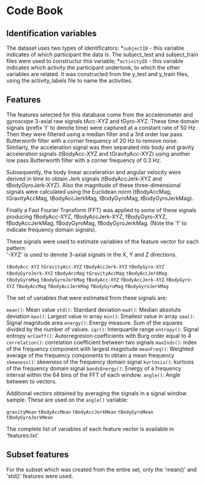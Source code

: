 # Code Book 
## Identification variables 
The dataset uses two types of identificators: 
*`subjectID` - this variable indicates of which participant the data is. The subject_test and subject_train files were used to constructur this variable; 
*`activityID` - this variable indicates which activity the participant undertook, to which the other variables are related. It was constructed from the y_test and y_train files, using the activity_labels file to name the activities. 
## Features 
The features selected for this database come from the accelerometer and gyroscope 3-axial raw signals tAcc-XYZ and tGyro-XYZ. These time domain signals (prefix 't' to denote time) were captured at a constant rate of 50 Hz. Then they were filtered using a median filter and a 3rd order low pass Butterworth filter with a corner frequency of 20 Hz to remove noise. Similarly, the acceleration signal was then separated into body and gravity acceleration signals (tBodyAcc-XYZ and tGravityAcc-XYZ) using another low pass Butterworth filter with a corner frequency of 0.3 Hz. 

Subsequently, the body linear acceleration and angular velocity were derived in time to obtain Jerk signals (tBodyAccJerk-XYZ and tBodyGyroJerk-XYZ). Also the magnitude of these three-dimensional signals were calculated using the Euclidean norm (tBodyAccMag, tGravityAccMag, tBodyAccJerkMag, tBodyGyroMag, tBodyGyroJerkMag). 

Finally a Fast Fourier Transform (FFT) was applied to some of these signals producing fBodyAcc-XYZ, fBodyAccJerk-XYZ, fBodyGyro-XYZ, fBodyAccJerkMag, fBodyGyroMag, fBodyGyroJerkMag. (Note the 'f' to indicate frequency domain signals). 

These signals were used to estimate variables of the feature vector for each pattern:  
'-XYZ' is used to denote 3-axial signals in the X, Y and Z directions.

`tBodyAcc-XYZ`
`tGravityAcc-XYZ`
`tBodyAccJerk-XYZ`
`tBodyGyro-XYZ` 
`tBodyGyroJerk-XYZ`
`tBodyAccMag`
`tGravityAccMag`
`tBodyAccJerkMag`
`tBodyGyroMag`
`tBodyGyroJerkMag`
`fBodyAcc-XYZ`
`fBodyAccJerk-XYZ`
`fBodyGyro-XYZ`
`fBodyAccMag`
`fBodyAccJerkMag`
`fBodyGyroMag`
`fBodyGyroJerkMag`

The set of variables that were estimated from these signals are: 

`mean()`: Mean value
`std()`: Standard deviation
`mad()`: Median absolute deviation 
`max()`: Largest value in array
`min()`: Smallest value in array
`sma()`: Signal magnitude area
`energy()`: Energy measure. Sum of the squares divided by the number of values. 
`iqr()`: Interquartile range 
`entropy()`: Signal entropy
`arCoeff()`: Autorregresion coefficients with Burg order equal to 4
`correlation()`: correlation coefficient between two signals
`maxInds()`: index of the frequency component with largest magnitude
`meanFreq()`: Weighted average of the frequency components to obtain a mean frequency
`skewness()`: skewness of the frequency domain signal 
`kurtosis()`: kurtosis of the frequency domain signal 
`bandsEnergy()`: Energy of a frequency interval within the 64 bins of the FFT of each window.
`angle()`: Angle between to vectors.

Additional vectors obtained by averaging the signals in a signal window sample. These are used on the `angle()` variable:

`gravityMean`
`tBodyAccMean`
`tBodyAccJerkMean`
`tBodyGyroMean`
`tBodyGyroJerkMean`

The complete list of variables of each feature vector is available in 'features.txt' 
## Subset features
For the subset which was created from the entire set, only the 'mean()' and 'std()' features were used. 